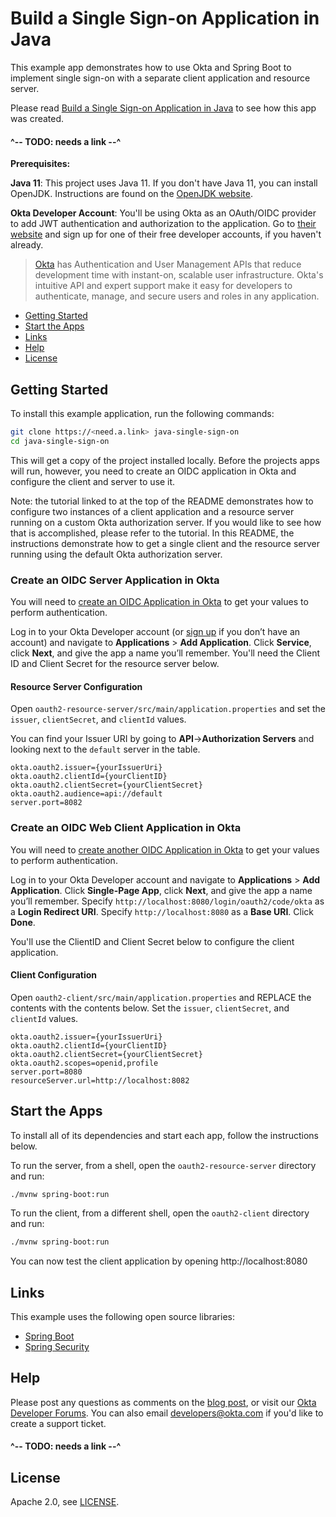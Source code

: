 # Build a Single Sign-on Application in Java
 
This example app demonstrates how to use Okta and Spring Boot to implement single sign-on with a separate client application and resource server.

Please read [Build a Single Sign-on Application in Java](https://<need.a.link>) to see how this app was created.

#### ^-- TODO: needs a link --^

**Prerequisites:** 

**Java 11**: This project uses Java 11. If you don't have Java 11, you can install OpenJDK. Instructions are found on the [OpenJDK website](https://openjdk.java.net/install/).

**Okta Developer Account**: You'll be using Okta as an OAuth/OIDC provider to add JWT authentication and authorization to the application. Go to [their website](https://developer.okta.com/signup/) and sign up for one of their free developer accounts, if you haven't already.

> [Okta](https://developer.okta.com/) has Authentication and User Management APIs that reduce development time with instant-on, scalable user infrastructure. Okta's intuitive API and expert support make it easy for developers to authenticate, manage, and secure users and roles in any application.

* [Getting Started](#getting-started)
* [Start the Apps](#start-the-apps)
* [Links](#links)
* [Help](#help)
* [License](#license)

## Getting Started

To install this example application, run the following commands:

```bash
git clone https://<need.a.link> java-single-sign-on
cd java-single-sign-on
```

This will get a copy of the project installed locally. Before the projects apps will run, however, you need to create an OIDC application in Okta and configure the client and server to use it.

Note: the tutorial linked to at the top of the README demonstrates how to configure two instances of a client application and a resource server running on a custom Okta authorization server. If you would like to see how that is accomplished, please refer to the tutorial. In this README, the instructions demonstrate how to get a single client and the resource server running using the default Okta authorization server. 

### Create an OIDC Server Application in Okta

You will need to [create an OIDC Application in Okta](http://need.a.link) to get your values to perform authentication. 

Log in to your Okta Developer account (or [sign up](https://developer.okta.com/signup/) if you don’t have an account) and navigate to **Applications** > **Add Application**. Click **Service**, click **Next**, and give the app a name you’ll remember. You'll need the Client ID and Client Secret for the resource server below.

#### Resource Server Configuration

Open `oauth2-resource-server/src/main/application.properties` and set the `issuer`, `clientSecret`, and `clientId` values.

You can find your Issuer URI by going to **API**->**Authorization Servers** and looking next to the `default` server in the table.

```properties
okta.oauth2.issuer={yourIssuerUri}
okta.oauth2.clientId={yourClientID}
okta.oauth2.clientSecret={yourClientSecret}
okta.oauth2.audience=api://default
server.port=8082
```

### Create an OIDC Web Client Application in Okta

You will need to [create another OIDC Application in Okta](http://need.a.link) to get your values to perform authentication. 

Log in to your Okta Developer account and navigate to **Applications** > **Add Application**. Click **Single-Page App**, click **Next**, and give the app a name you’ll remember. Specify `http://localhost:8080/login/oauth2/code/okta` as a **Login Redirect URI**. Specify `http://localhost:8080` as a **Base URI**. Click **Done**. 

You'll use the ClientID and Client Secret below to configure the client application.

#### Client Configuration

Open `oauth2-client/src/main/application.properties` and REPLACE the contents with the contents below. Set the `issuer`, `clientSecret`, and `clientId` values.

```properties
okta.oauth2.issuer={yourIssuerUri}
okta.oauth2.clientId={yourClientID}
okta.oauth2.clientSecret={yourClientSecret}
okta.oauth2.scopes=openid,profile
server.port=8080
resourceServer.url=http://localhost:8082
```

## Start the Apps

To install all of its dependencies and start each app, follow the instructions below.

To run the server, from a shell, open the `oauth2-resource-server` directory and run:
 
```bash
./mvnw spring-boot:run
```

To run the client, from a different shell, open the `oauth2-client` directory and run:
 
```bash
./mvnw spring-boot:run
```

You can now test the client application by opening http://localhost:8080

## Links

This example uses the following open source libraries:

* [Spring Boot](https://spring.io/projects/spring-boot)
* [Spring Security](https://spring.io/projects/spring-security)

## Help

Please post any questions as comments on the [blog post](https://need.a.link), or visit our [Okta Developer Forums](https://devforum.okta.com/). You can also email developers@okta.com if you'd like to create a support ticket.

#### ^-- TODO: needs a link --^

## License

Apache 2.0, see [LICENSE](LICENSE).
